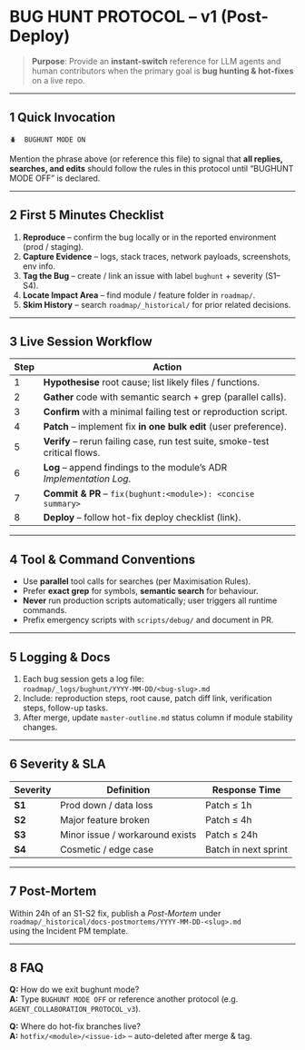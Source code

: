 # BUG HUNT PROTOCOL – v1 (Post-Deploy)

> **Purpose**: Provide an **instant-switch** reference for LLM agents and human contributors when the primary goal is **bug hunting & hot-fixes** on a live repo.

---

## 1  Quick Invocation
```
🪲  BUGHUNT MODE ON
```
Mention the phrase above (or reference this file) to signal that **all replies, searches, and edits** should follow the rules in this protocol until “BUGHUNT MODE OFF” is declared.

---

## 2  First 5 Minutes Checklist
1. **Reproduce** – confirm the bug locally or in the reported environment (prod / staging).
2. **Capture Evidence** – logs, stack traces, network payloads, screenshots, env info.
3. **Tag the Bug** – create / link an issue with label `bughunt` + severity (S1–S4).
4. **Locate Impact Area** – find module / feature folder in `roadmap/`.
5. **Skim History** – search `roadmap/_historical/` for prior related decisions.

---

## 3  Live Session Workflow
| Step | Action |
|------|--------|
| 1 | **Hypothesise** root cause; list likely files / functions. |
| 2 | **Gather** code with semantic search + grep (parallel calls). |
| 3 | **Confirm** with a minimal failing test or reproduction script. |
| 4 | **Patch** – implement fix **in one bulk edit** (user preference). |
| 5 | **Verify** – rerun failing case, run test suite, smoke-test critical flows. |
| 6 | **Log** – append findings to the module’s ADR *Implementation Log*. |
| 7 | **Commit & PR** – `fix(bughunt:<module>): <concise summary>` |
| 8 | **Deploy** – follow hot-fix deploy checklist (link). |

---

## 4  Tool & Command Conventions
- Use **parallel** tool calls for searches (per Maximisation Rules).
- Prefer **exact grep** for symbols, **semantic search** for behaviour.
- **Never** run production scripts automatically; user triggers all runtime commands.
- Prefix emergency scripts with `scripts/debug/` and document in PR.

---

## 5  Logging & Docs
1. Each bug session gets a log file:  
   `roadmap/_logs/bughunt/YYYY-MM-DD/<bug-slug>.md`
2. Include: reproduction steps, root cause, patch diff link, verification steps, follow-up tasks.
3. After merge, update `master-outline.md` status column if module stability changes.

---

## 6  Severity & SLA
| Severity | Definition | Response Time |
|----------|------------|---------------|
| **S1** | Prod down / data loss | Patch ≤ 1h |
| **S2** | Major feature broken | Patch ≤ 4h |
| **S3** | Minor issue / workaround exists | Patch ≤ 24h |
| **S4** | Cosmetic / edge case | Batch in next sprint |

---

## 7  Post-Mortem
Within 24h of an S1-S2 fix, publish a *Post-Mortem* under  
`roadmap/_historical/docs-postmortems/YYYY-MM-DD-<slug>.md`  
using the Incident PM template.

---

## 8  FAQ
**Q:** How do we exit bughunt mode?  
**A:** Type `BUGHUNT MODE OFF` or reference another protocol (e.g. `AGENT_COLLABORATION_PROTOCOL_v3`).

**Q:** Where do hot-fix branches live?  
**A:** `hotfix/<module>/<issue-id>` – auto-deleted after merge & tag.
